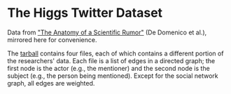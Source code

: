 # The Higgs Twitter Dataset

Data from ["The Anatomy of a Scientific Rumor"][data] (De Domenico et al.),
mirrored here for convenience.

The [tarball][] contains four files, each of which contains a different portion
of the researchers' data. Each file is a list of edges in a directed graph; the
first node is the actor (e.g., the mentioner) and the second node is the
subject (e.g., the person being mentioned). Except for the social network
graph, all edges are weighted.

[data]: http://snap.stanford.edu/data/higgs-twitter.html
[tarball]: https://github.com/akshayjshah/higgs/raw/master/higgs.tar.gz
